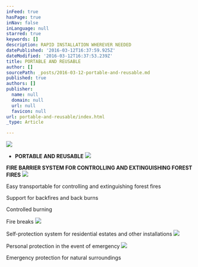 ```yaml
---
inFeed: true
hasPage: true
inNav: false
inLanguage: null
starred: true
keywords: []
description: RAPID INSTALLATION WHEREVER NEEDED
datePublished: '2016-03-12T16:37:59.925Z'
dateModified: '2016-03-12T16:37:53.239Z'
title: PORTABLE AND REUSABLE
author: []
sourcePath: _posts/2016-03-12-portable-and-reusable.md
published: true
authors: []
publisher:
  name: null
  domain: null
  url: null
  favicon: null
url: portable-and-reusable/index.html
_type: Article

---
```

![](https://s3-us-west-2.amazonaws.com/the-grid-img/p/bc23734e88f8b3de4be83cdff411c3276d143e12.png)

* **PORTABLE AND REUSABLE**
![](https://s3-us-west-2.amazonaws.com/the-grid-img/p/b754fa14f63aadb3bd1473d189a679c708f61a30.png)

**FIRE BARRIER SYSTEM FOR CONTROLLING AND EXTINGUISHING FOREST FIRES**
![](https://the-grid-user-content.s3-us-west-2.amazonaws.com/94fa1575-a753-4185-af40-c2c8110e4506.png)

Easy transportable for controlling and extinguishing forest fires

Support for backfires and back burns

Controlled burning

Fire breaks
![](https://the-grid-user-content.s3-us-west-2.amazonaws.com/4780b3d8-5273-4927-a9c6-35eeb7accbc5.png)

Self-protection system for residential estates and other installations
![](https://the-grid-user-content.s3-us-west-2.amazonaws.com/d5ab1bb4-5742-4dac-bf9d-48a5323aa4b9.jpg)

Personal protection in the event of emergency
![](https://the-grid-user-content.s3-us-west-2.amazonaws.com/6ae282a1-75c6-41fe-bcc5-0fc2d8720098.jpg)

Emergency protection for natural surroundings
